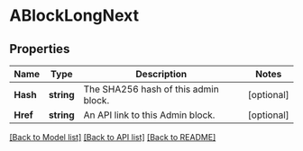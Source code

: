 # ABlockLongNext

## Properties
Name | Type | Description | Notes
------------ | ------------- | ------------- | -------------
**Hash** | **string** | The SHA256 hash of this admin block. | [optional] 
**Href** | **string** | An API link to this Admin block. | [optional] 

[[Back to Model list]](../README.md#documentation-for-models) [[Back to API list]](../README.md#documentation-for-api-endpoints) [[Back to README]](../README.md)


